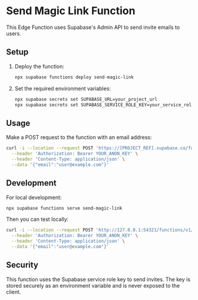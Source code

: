 # Send Magic Link Function

This Edge Function uses Supabase's Admin API to send invite emails to users.

## Setup

1. Deploy the function:
   ```bash
   npx supabase functions deploy send-magic-link
   ```

2. Set the required environment variables:
   ```bash
   npx supabase secrets set SUPABASE_URL=your_project_url
   npx supabase secrets set SUPABASE_SERVICE_ROLE_KEY=your_service_role_key
   ```

## Usage

Make a POST request to the function with an email address:

```bash
curl -i --location --request POST 'https://[PROJECT_REF].supabase.co/functions/v1/send-magic-link' \
  --header 'Authorization: Bearer YOUR_ANON_KEY' \
  --header 'Content-Type: application/json' \
  --data '{"email":"user@example.com"}'
```

## Development

For local development:
```bash
npx supabase functions serve send-magic-link
```

Then you can test locally:
```bash
curl -i --location --request POST 'http://127.0.0.1:54321/functions/v1/send-magic-link' \
  --header 'Authorization: Bearer YOUR_ANON_KEY' \
  --header 'Content-Type: application/json' \
  --data '{"email":"user@example.com"}'
```

## Security

This function uses the Supabase service role key to send invites. The key is stored securely as an environment variable and is never exposed to the client.
